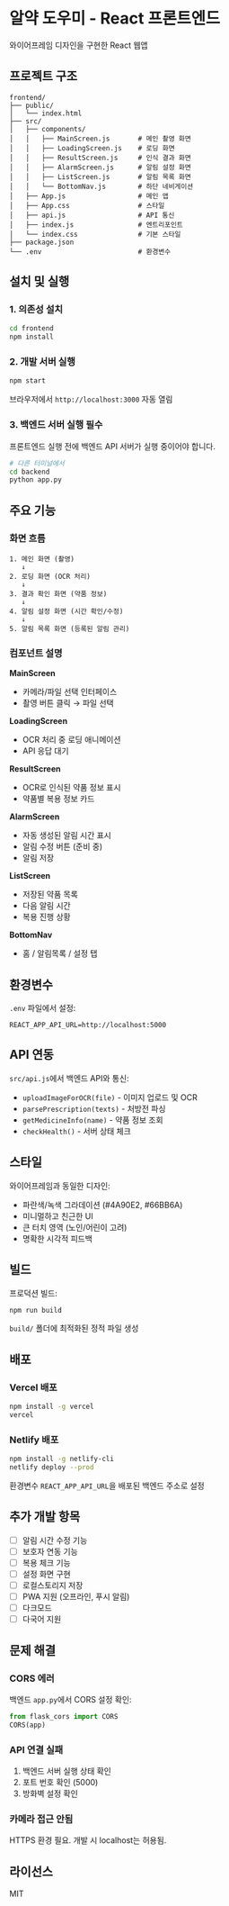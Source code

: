 # 알약 도우미 - React 프론트엔드

와이어프레임 디자인을 구현한 React 웹앱

## 프로젝트 구조

```
frontend/
├── public/
│   └── index.html
├── src/
│   ├── components/
│   │   ├── MainScreen.js       # 메인 촬영 화면
│   │   ├── LoadingScreen.js    # 로딩 화면
│   │   ├── ResultScreen.js     # 인식 결과 화면
│   │   ├── AlarmScreen.js      # 알림 설정 화면
│   │   ├── ListScreen.js       # 알림 목록 화면
│   │   └── BottomNav.js        # 하단 네비게이션
│   ├── App.js                  # 메인 앱
│   ├── App.css                 # 스타일
│   ├── api.js                  # API 통신
│   ├── index.js                # 엔트리포인트
│   └── index.css               # 기본 스타일
├── package.json
└── .env                        # 환경변수
```

## 설치 및 실행

### 1. 의존성 설치

```bash
cd frontend
npm install
```

### 2. 개발 서버 실행

```bash
npm start
```

브라우저에서 `http://localhost:3000` 자동 열림

### 3. 백엔드 서버 실행 필수

프론트엔드 실행 전에 백엔드 API 서버가 실행 중이어야 합니다.

```bash
# 다른 터미널에서
cd backend
python app.py
```

## 주요 기능

### 화면 흐름

```
1. 메인 화면 (촬영)
   ↓
2. 로딩 화면 (OCR 처리)
   ↓
3. 결과 확인 화면 (약품 정보)
   ↓
4. 알림 설정 화면 (시간 확인/수정)
   ↓
5. 알림 목록 화면 (등록된 알림 관리)
```

### 컴포넌트 설명

**MainScreen**
- 카메라/파일 선택 인터페이스
- 촬영 버튼 클릭 → 파일 선택

**LoadingScreen**
- OCR 처리 중 로딩 애니메이션
- API 응답 대기

**ResultScreen**
- OCR로 인식된 약품 정보 표시
- 약품별 복용 정보 카드

**AlarmScreen**
- 자동 생성된 알림 시간 표시
- 알림 수정 버튼 (준비 중)
- 알림 저장

**ListScreen**
- 저장된 약품 목록
- 다음 알림 시간
- 복용 진행 상황

**BottomNav**
- 홈 / 알림목록 / 설정 탭

## 환경변수

`.env` 파일에서 설정:

```
REACT_APP_API_URL=http://localhost:5000
```

## API 연동

`src/api.js`에서 백엔드 API와 통신:

- `uploadImageForOCR(file)` - 이미지 업로드 및 OCR
- `parsePrescription(texts)` - 처방전 파싱
- `getMedicineInfo(name)` - 약품 정보 조회
- `checkHealth()` - 서버 상태 체크

## 스타일

와이어프레임과 동일한 디자인:
- 파란색/녹색 그라데이션 (#4A90E2, #66BB6A)
- 미니멀하고 친근한 UI
- 큰 터치 영역 (노인/어린이 고려)
- 명확한 시각적 피드백

## 빌드

프로덕션 빌드:

```bash
npm run build
```

`build/` 폴더에 최적화된 정적 파일 생성

## 배포

### Vercel 배포

```bash
npm install -g vercel
vercel
```

### Netlify 배포

```bash
npm install -g netlify-cli
netlify deploy --prod
```

환경변수 `REACT_APP_API_URL`을 배포된 백엔드 주소로 설정

## 추가 개발 항목

- [ ] 알림 시간 수정 기능
- [ ] 보호자 연동 기능
- [ ] 복용 체크 기능
- [ ] 설정 화면 구현
- [ ] 로컬스토리지 저장
- [ ] PWA 지원 (오프라인, 푸시 알림)
- [ ] 다크모드
- [ ] 다국어 지원

## 문제 해결

### CORS 에러

백엔드 `app.py`에서 CORS 설정 확인:
```python
from flask_cors import CORS
CORS(app)
```

### API 연결 실패

1. 백엔드 서버 실행 상태 확인
2. 포트 번호 확인 (5000)
3. 방화벽 설정 확인

### 카메라 접근 안됨

HTTPS 환경 필요. 개발 시 localhost는 허용됨.

## 라이선스

MIT